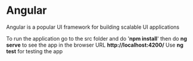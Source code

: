 # Angular 
Angular is a popular UI framework for building scalable UI applications

To run the application go to the src folder and do '**npm install**' then do **ng serve** to see the app in the browser URL **http://localhost:4200/**
Use **ng test** for testing the app
